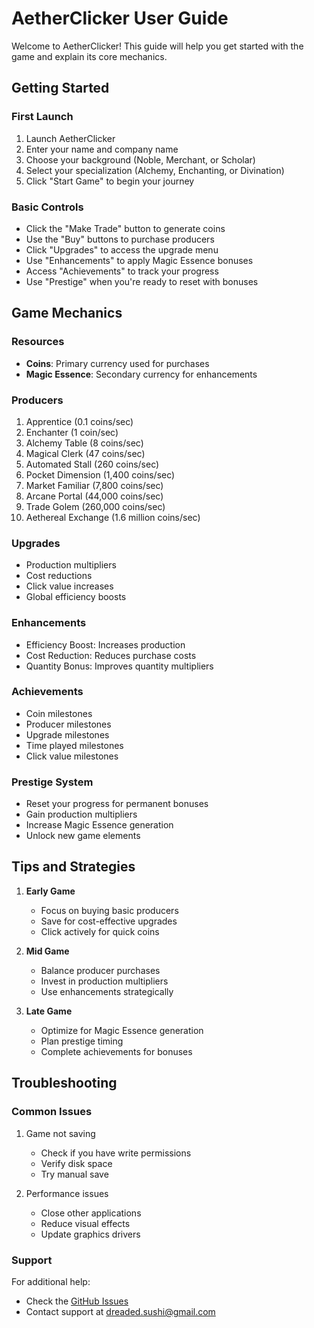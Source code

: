 # AetherClicker User Guide

Welcome to AetherClicker! This guide will help you get started with the game and explain its core mechanics.

## Getting Started

### First Launch
1. Launch AetherClicker
2. Enter your name and company name
3. Choose your background (Noble, Merchant, or Scholar)
4. Select your specialization (Alchemy, Enchanting, or Divination)
5. Click "Start Game" to begin your journey

### Basic Controls
- Click the "Make Trade" button to generate coins
- Use the "Buy" buttons to purchase producers
- Click "Upgrades" to access the upgrade menu
- Use "Enhancements" to apply Magic Essence bonuses
- Access "Achievements" to track your progress
- Use "Prestige" when you're ready to reset with bonuses

## Game Mechanics

### Resources
- **Coins**: Primary currency used for purchases
- **Magic Essence**: Secondary currency for enhancements

### Producers
1. Apprentice (0.1 coins/sec)
2. Enchanter (1 coin/sec)
3. Alchemy Table (8 coins/sec)
4. Magical Clerk (47 coins/sec)
5. Automated Stall (260 coins/sec)
6. Pocket Dimension (1,400 coins/sec)
7. Market Familiar (7,800 coins/sec)
8. Arcane Portal (44,000 coins/sec)
9. Trade Golem (260,000 coins/sec)
10. Aethereal Exchange (1.6 million coins/sec)

### Upgrades
- Production multipliers
- Cost reductions
- Click value increases
- Global efficiency boosts

### Enhancements
- Efficiency Boost: Increases production
- Cost Reduction: Reduces purchase costs
- Quantity Bonus: Improves quantity multipliers

### Achievements
- Coin milestones
- Producer milestones
- Upgrade milestones
- Time played milestones
- Click value milestones

### Prestige System
- Reset your progress for permanent bonuses
- Gain production multipliers
- Increase Magic Essence generation
- Unlock new game elements

## Tips and Strategies

1. **Early Game**
   - Focus on buying basic producers
   - Save for cost-effective upgrades
   - Click actively for quick coins

2. **Mid Game**
   - Balance producer purchases
   - Invest in production multipliers
   - Use enhancements strategically

3. **Late Game**
   - Optimize for Magic Essence generation
   - Plan prestige timing
   - Complete achievements for bonuses

## Troubleshooting

### Common Issues
1. Game not saving
   - Check if you have write permissions
   - Verify disk space
   - Try manual save

2. Performance issues
   - Close other applications
   - Reduce visual effects
   - Update graphics drivers

### Support
For additional help:
- Check the [GitHub Issues](https://github.com/yourusername/AetherClicker/issues)
- Contact support at dreaded.sushi@gmail.com 